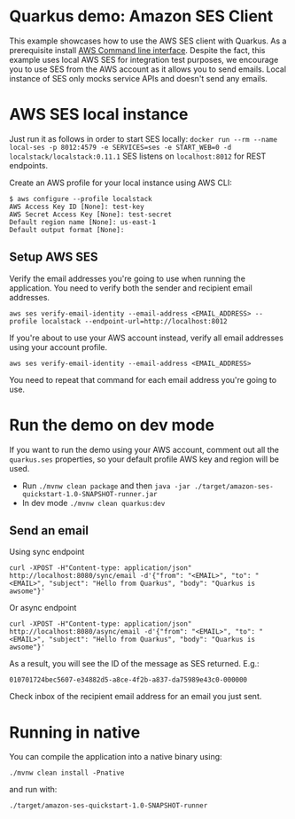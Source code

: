 # Quarkus demo: Amazon SES Client

This example showcases how to use the AWS SES client with Quarkus. As a prerequisite install [AWS Command line interface](https://docs.aws.amazon.com/cli/latest/userguide/cli-chap-install.html). 
Despite the fact, this example uses local AWS SES for integration test purposes, we encourage you to use SES from the AWS account as it allows you to send emails. 
Local instance of SES only mocks service APIs and doesn't send any emails.

# AWS SES local instance

Just run it as follows in order to start SES locally:
`docker run --rm --name local-ses -p 8012:4579 -e SERVICES=ses -e START_WEB=0 -d localstack/localstack:0.11.1`
SES listens on `localhost:8012` for REST endpoints.

Create an AWS profile for your local instance using AWS CLI:

```
$ aws configure --profile localstack
AWS Access Key ID [None]: test-key
AWS Secret Access Key [None]: test-secret
Default region name [None]: us-east-1
Default output format [None]:
```

## Setup AWS SES

Verify the email addresses you're going to use when running the application. You need to verify both the sender and recipient email addresses.
```
aws ses verify-email-identity --email-address <EMAIL_ADDRESS> --profile localstack --endpoint-url=http://localhost:8012
```
If you're about to use your AWS account instead, verify all email addresses using your account profile.
```
aws ses verify-email-identity --email-address <EMAIL_ADDRESS>
```
You need to repeat that command for each email address you're going to use.

# Run the demo on dev mode

If you want to run the demo using your AWS account, comment out all the `quarkus.ses` properties, so your default profile AWS key and region will be used.

- Run `./mvnw clean package` and then `java -jar ./target/amazon-ses-quickstart-1.0-SNAPSHOT-runner.jar`
- In dev mode `./mvnw clean quarkus:dev`

## Send an email
Using sync endpoint
```
curl -XPOST -H"Content-type: application/json" http://localhost:8080/sync/email -d'{"from": "<EMAIL>", "to": "<EMAIL>", "subject": "Hello from Quarkus", "body": "Quarkus is awsome"}'
```
Or async endpoint
```
curl -XPOST -H"Content-type: application/json" http://localhost:8080/async/email -d'{"from": "<EMAIL>", "to": "<EMAIL>", "subject": "Hello from Quarkus", "body": "Quarkus is awsome"}'
```

As a result, you will see the ID of the message as SES returned. E.g.:
```
010701724bec5607-e34882d5-a8ce-4f2b-a837-da75989e43c0-000000
```

Check inbox of the recipient email address for an email you just sent.

# Running in native

You can compile the application into a native binary using:

`./mvnw clean install -Pnative`

and run with:

`./target/amazon-ses-quickstart-1.0-SNAPSHOT-runner` 
